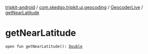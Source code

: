 [tripkit-android](../../index.md) / [com.skedgo.tripkit.ui.geocoding](../index.md) / [GeocoderLive](index.md) / [getNearLatitude](./get-near-latitude.md)

# getNearLatitude

`open fun getNearLatitude(): `[`Double`](https://kotlinlang.org/api/latest/jvm/stdlib/kotlin/-double/index.html)